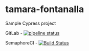 # tamara-fontanalla
Sample Cypress project

GitLab - [![pipeline status](https://gitlab.com/wlsf82/mentoring-tamara/badges/learning-tamara_fontanella/pipeline.svg)](https://gitlab.com/wlsf82/mentoring-tamara/commits/learning-tamara_fontanella)

SemaphoreCI - [![Build Status](https://semaphoreci.com/api/v1/wlsf82/tamara-fontanalla/branches/learning-tamara_fontanella/badge.svg)](https://semaphoreci.com/wlsf82/tamara-fontanalla)